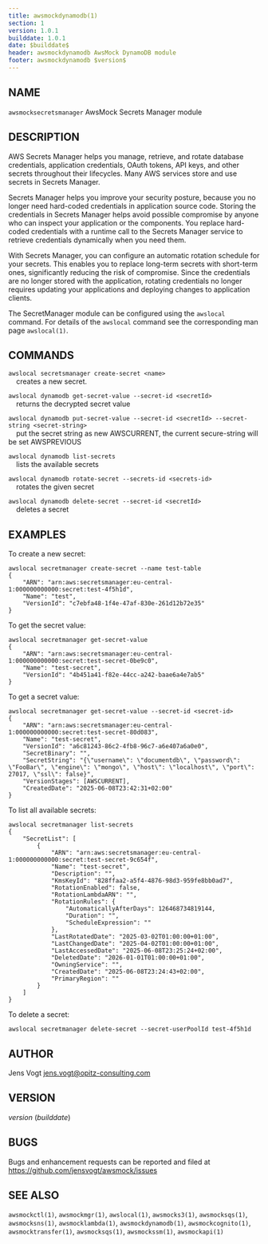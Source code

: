 ```yaml
---
title: awsmockdynamodb(1)
section: 1
version: 1.0.1
builddate: 1.0.1
date: $builddate$
header: awsmockdynamodb AwsMock DynamoDB module
footer: awsmockdynamodb $version$
---
```


## NAME

```awsmocksecretsmanager``` AwsMock Secrets Manager module

## DESCRIPTION

AWS Secrets Manager helps you manage, retrieve, and rotate database credentials, application credentials, OAuth tokens,
API keys, and other secrets throughout their lifecycles. Many AWS services store and use secrets in Secrets Manager.

Secrets Manager helps you improve your security posture, because you no longer need hard-coded credentials in
application
source code. Storing the credentials in Secrets Manager helps avoid possible compromise by anyone who can inspect your
application or the components. You replace hard-coded credentials with a runtime call to the Secrets Manager service
to retrieve credentials dynamically when you need them.

With Secrets Manager, you can configure an automatic rotation schedule for your secrets. This enables you to replace
long-term secrets with short-term ones, significantly reducing the risk of compromise. Since the credentials are no
longer stored with the application, rotating credentials no longer requires updating your applications and deploying
changes to application clients.

The SecretManager module can be configured using the ```awslocal``` command. For details of the ```awslocal``` command
see the corresponding man page ```awslocal(1)```.

## COMMANDS

```awslocal secretsmanager create-secret <name>```  
&nbsp;&nbsp;&nbsp;&nbsp;creates a new secret.

```awslocal dynamodb get-secret-value --secret-id <secretId>```  
&nbsp;&nbsp;&nbsp;&nbsp;returns the decrypted secret value

```awslocal dynamodb put-secret-value --secret-id <secretId> --secret-string <secret-string>```  
&nbsp;&nbsp;&nbsp;&nbsp;put the secret string as new AWSCURRENT, the current secure-string will be set AWSPREVIOUS

```awslocal dynamodb list-secrets```  
&nbsp;&nbsp;&nbsp;&nbsp;lists the available secrets

```awslocal dynamodb rotate-secret --secrets-id <secrets-id>```  
&nbsp;&nbsp;&nbsp;&nbsp;rotates the given secret

```awslocal dynamodb delete-secret --secret-id <secretId>```  
&nbsp;&nbsp;&nbsp;&nbsp;deletes a secret

## EXAMPLES

To create a new secret:

```
awslocal secretmanager create-secret --name test-table
{
    "ARN": "arn:aws:secretsmanager:eu-central-1:000000000000:secret:test-4f5h1d",
    "Name": "test",
    "VersionId": "c7ebfa48-1f4e-47af-830e-261d12b72e35"
}
```

To get the secret value:

```
awslocal secretmanager get-secret-value
{
    "ARN": "arn:aws:secretsmanager:eu-central-1:000000000000:secret:test-secret-0be9c0",
    "Name": "test-secret",
    "VersionId": "4b451a41-f82e-44cc-a242-baae6a4e7ab5"
}
```

To get a secret value:

```
awslocal secretmanager get-secret-value --secret-id <secret-id>
{
    "ARN": "arn:aws:secretsmanager:eu-central-1:000000000000:secret:test-secret-80d083",
    "Name": "test-secret",
    "VersionId": "a6c81243-86c2-4fb8-96c7-a6e407a6a0e0",
    "SecretBinary": "",
    "SecretString": "{\"username\": \"documentdb\", \"password\": \"FooBar\", \"engine\": \"mongo\", \"host\": \"localhost\", \"port\": 27017, \"ssl\": false}",
    "VersionStages": [AWSCURRENT],
    "CreatedDate": "2025-06-08T23:42:31+02:00"
}
```

To list all available secrets:

```
awslocal secretmanager list-secrets
{
    "SecretList": [
        {
            "ARN": "arn:aws:secretsmanager:eu-central-1:000000000000:secret:test-secret-9c654f",
            "Name": "test-secret",
            "Description": "",
            "KmsKeyId": "828ffaa2-a5f4-4876-98d3-959fe8bb0ad7",
            "RotationEnabled": false,
            "RotationLambdaARN": "",
            "RotationRules": {
                "AutomaticallyAfterDays": 126468734819144,
                "Duration": "",
                "ScheduleExpression": ""
            },
            "LastRotatedDate": "2025-03-02T01:00:00+01:00",
            "LastChangedDate": "2025-04-02T01:00:00+01:00",
            "LastAccessedDate": "2025-06-08T23:25:24+02:00",
            "DeletedDate": "2026-01-01T01:00:00+01:00",
            "OwningService": "",
            "CreatedDate": "2025-06-08T23:24:43+02:00",
            "PrimaryRegion": ""
        }
    ]
}
```

To delete a secret:

```
awslocal secretmanager delete-secret --secret-userPoolId test-4f5h1d
```

## AUTHOR

Jens Vogt <jens.vogt@opitz-consulting.com>

## VERSION

$version$ ($builddate$)

## BUGS

Bugs and enhancement requests can be reported and filed at https://github.com/jensvogt/awsmock/issues

## SEE ALSO

```awsmockctl(1)```, ```awsmockmgr(1)```, ```awslocal(1)```, ```awsmocks3(1)```, ```awsmocksqs(1)```,
```awsmocksns(1)```, ```awsmocklambda(1)```, ```awsmockdynamodb(1)```, ```awsmockcognito(1)```,
```awsmocktransfer(1)```, ```awsmocksqs(1)```, ```awsmockssm(1)```, ```awsmockapi(1)```